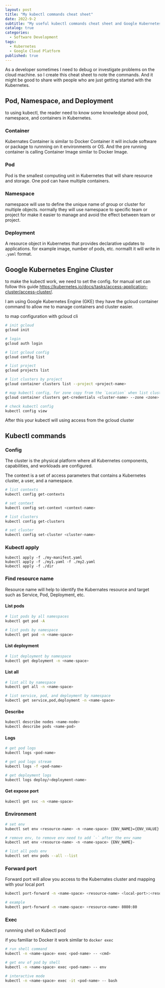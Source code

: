 ```yaml
---
layout: post
title: "My kubectl commands cheat sheet"
date: 2022-9-2
subtitle: "My useful kubectl commands cheat sheet and Google Kubernetes Engine cluster (GKE) set up"
catalog: true
categories:
  - Software Development
tags:
  - Kubernetes
  - Google Cloud Platform
published: true
---
```


As a developer sometimes I need to debug or investigate problems on the cloud machine. so I create this cheat sheet to note the commands. And it might be good to share with people who are just getting started with the Kubernetes.

## Pod, Namespace, and Deployment

to using kubectl, the reader need to know some knowledge about pod, namespace, and containers in Kubernetes.

### Container

Kubernates Container is similar to Docker Container it will include software or package to runnning on it environments or OS. And the pre running container is calling Container Image similar to Docker Image.

### Pod

Pod is the smallest computing unit in Kubernetes that will share resource and storage. One pod can have multiple containers.

### Namespace

namespace will use to define the unique name of group or cluster for multiple objects. normally they will use namespace to specific team or project for make it easier to manage and avoid the effect between team or project.

### Deployment

A resource object in Kubernetes that provides declarative updates to applications. for example image, number of pods, etc. normallt it will write in `.yaml` format.

## Google Kubernetes Engine Cluster

to make the kubectl work, we need to set the config. for manual set can follow this guide <https://kubernetes.io/docs/tasks/access-application-cluster/access-cluster/>.

I am using Google Kubernetes Engine (GKE) they have the gcloud container command to allow me to manage containers and cluster easier.

to map configuration with gcloud cli

```bash
# init gcloud
gcloud init

# login
gcloud auth login

# list gcloud config
gcloud config list

# list project
gcloud projects list

# list clusters by project
gcloud container clusters list --project <project-name>

# map kubectl config, for zone copy from the `Location` when list cluster
gcloud container clusters get-credentials <cluster-name> --zone <zone>

# check kubectl config
kubectl config view
```

After this your kubectl will using access from the gcloud cluster

## Kubectl commands

### Config

The cluster is the physical platform where all Kubernetes components, capabilities, and workloads are configured.

The context is a set of access parameters that contains a Kubernetes cluster, a user, and a namespace.

```bash
# list contexts
kubectl config get-contexts

# set context
kubectl config set-context <context-name>

# list clusters
kubectl config get-clusters

# set cluster
kubectl config set-cluster <cluster-name>
```

### Kubectl apply

```
kubectl apply -f ./my-manifest.yaml
kubectl apply -f ./my1.yaml -f ./my2.yaml
kubectl apply -f ./dir
```

### Find resource name

Resource name will help to identify the Kubernates resource and target such as Service, Pod, Deployment, etc.

#### List pods

```bash
# list pods by all namespaces
kubectl get pod -A

# list pods by namespace
kubectl get pod -n <name-space>
```

#### List deployment

```bash
# list deployment by namespace
kubectl get deployment -n <name-space>
```

#### List all

```bash
# list all by namespace
kubectl get all -n <name-space>

# list service, pod, and deployment by namespace
kubectl get service,pod,deployment -n <name-space>
```

#### Describe

```bash
kubectl describe nodes <name-node>
kubectl describe pods <name-pod>
```

#### Logs

```bash
# get pod logs
kubectl logs <pod-name>

# get pod logs stream
kubectl logs -f <pod-name>

# get deployment logs
kubectl logs deploy/<deployment-name>
```

#### Get expose port

```bash
kubectl get svc -n <name-space>
```

### Environment

```bash
# set env
kubectl set env <resource-name> -n <name-space> {ENV_NAME}={ENV_VALUE}

# remove env, to remove env need to add `-` after the env name
kubectl set env <resource-name> -n <name-space> {ENV_NAME}-

# list all pods env
kubectl set env pods --all --list
```

### Forward port

Forward port will allow you access to the Kubernates cluster and mapping with your local port

```bash
kubectl port-forward -n <name-space> <resource-name> <local-port>:<resource-port>

# example
kubectl port-forward -n <name-space> <resource-name> 8080:80
```

### Exec

runnning shell on Kubectl pod

if you familiar to Docker it work similar to `docker exec`

```bash
# run shell command
kubectl -n <name-space> exec <pod-name> -- <cmd>

# get env of pod by shell
kubectl -n <name-space> exec <pod-name> -- env

# interactive mode
kubectl -n <name-space> exec -it <pod-name> -- bash
```
